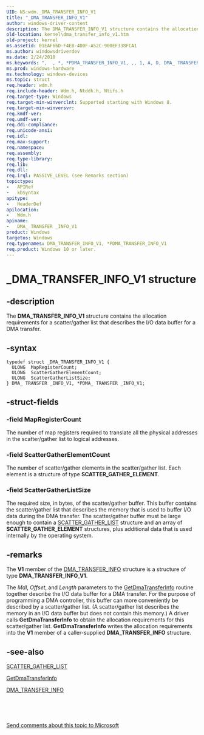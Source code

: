 ```yaml
---
UID: NS:wdm._DMA_TRANSFER_INFO_V1
title: "_DMA_TRANSFER_INFO_V1"
author: windows-driver-content
description: The DMA_TRANSFER_INFO_V1 structure contains the allocation requirements for a scatter/gather list that describes the I/O data buffer for a DMA transfer.
old-location: kernel\dma_transfer_info_v1.htm
old-project: kernel
ms.assetid: 01EAF66D-F4E8-4D0F-A52C-900EF338FCA1
ms.author: windowsdriverdev
ms.date: 2/24/2018
ms.keywords: ",  , *, *PDMA_TRANSFER_INFO_V1, ,, 1, A, D, DMA_ TRANSFER _INFO_V1, DMA_ TRANSFER _INFO_V1 structure [Kernel-Mode Driver Architecture], DMA_TRANSFER_INFO_V1, DMA_TRANSFER_INFO_V1 structure [Kernel-Mode Driver Architecture], E, F, I, M, N, O, P, PDMA_ TRANSFER _INFO_V1, PDMA_ TRANSFER _INFO_V1 structure pointer [Kernel-Mode Driver Architecture], R, S, T, V, _, _DMA_TRANSFER_INFO_V1, kernel.dma_transfer_info_v1, wdm/ DMA_ TRANSFER _INFO_V1, wdm/PDMA_ TRANSFER _INFO_V1"
ms.prod: windows-hardware
ms.technology: windows-devices
ms.topic: struct
req.header: wdm.h
req.include-header: Wdm.h, Ntddk.h, Ntifs.h
req.target-type: Windows
req.target-min-winverclnt: Supported starting with Windows 8.
req.target-min-winversvr: 
req.kmdf-ver: 
req.umdf-ver: 
req.ddi-compliance: 
req.unicode-ansi: 
req.idl: 
req.max-support: 
req.namespace: 
req.assembly: 
req.type-library: 
req.lib: 
req.dll: 
req.irql: PASSIVE_LEVEL (see Remarks section)
topictype:
-	APIRef
-	kbSyntax
apitype:
-	HeaderDef
apilocation:
-	Wdm.h
apiname:
-	DMA_ TRANSFER _INFO_V1
product: Windows
targetos: Windows
req.typenames: DMA_TRANSFER_INFO_V1, *PDMA_TRANSFER_INFO_V1
req.product: Windows 10 or later.
---
```


# _DMA_TRANSFER_INFO_V1 structure


## -description


The  <b>DMA_TRANSFER_INFO_V1</b> structure contains the allocation requirements for a scatter/gather list that describes the I/O data buffer for a DMA transfer.


## -syntax


````
typedef struct _DMA_TRANSFER_INFO_V1 {
  ULONG  MapRegisterCount;
  ULONG  ScatterGatherElementCount;
  ULONG  ScatterGatherListSize;
} DMA_ TRANSFER _INFO_V1, *PDMA_ TRANSFER _INFO_V1;
````


## -struct-fields




### -field MapRegisterCount

The number of map registers required to translate all the physical addresses in the scatter/gather list to logical addresses.


### -field ScatterGatherElementCount

The number of scatter/gather elements in the scatter/gather list. Each element is a structure of type <b>SCATTER_GATHER_ELEMENT</b>.


### -field ScatterGatherListSize

The required size, in bytes, of the scatter/gather buffer. This buffer contains the scatter/gather list that describes the memory that is used to buffer I/O data during the DMA transfer. The scatter/gather buffer must be large enough to contain a <a href="..\wdm\ns-wdm-_scatter_gather_list.md">SCATTER_GATHER_LIST</a> structure and an array of <b>SCATTER_GATHER_ELEMENT</b> structures, plus additional data that is used internally by the operating system.


## -remarks



The <b>V1</b> member of the <a href="..\wdm\ns-wdm-_dma_transfer_info.md">DMA_TRANSFER_INFO</a> structure is a structure of type <b>DMA_TRANSFER_INFO_V1</b>.

The <i>Mdl</i>, <i>Offset</i>, and <i>Length</i> parameters to the <a href="..\wdm\nc-wdm-pget_dma_transfer_info.md">GetDmaTransferInfo</a> routine together describe the I/O data buffer for a DMA transfer. For the purpose of programming a DMA controller, this buffer can more conveniently be described by a scatter/gather list. (A scatter/gather list describes the memory in an I/O data buffer but does not contain this memory.) A driver calls <b>GetDmaTransferInfo</b> to obtain the allocation requirements for this scatter/gather list. <b>GetDmaTransferInfo</b> writes the allocation requirements into the <b>V1</b> member of a caller-supplied <b>DMA_TRANSFER_INFO</b> structure.




## -see-also

<a href="..\wdm\ns-wdm-_scatter_gather_list.md">SCATTER_GATHER_LIST</a>



<a href="..\wdm\nc-wdm-pget_dma_transfer_info.md">GetDmaTransferInfo</a>



<a href="..\wdm\ns-wdm-_dma_transfer_info.md">DMA_TRANSFER_INFO</a>



 

 

<a href="mailto:wsddocfb@microsoft.com?subject=Documentation%20feedback [kernel\kernel]:%20DMA_TRANSFER_INFO_V1 structure%20 RELEASE:%20(2/24/2018)&amp;body=%0A%0APRIVACY STATEMENT%0A%0AWe use your feedback to improve the documentation. We don't use your email address for any other purpose, and we'll remove your email address from our system after the issue that you're reporting is fixed. While we're working to fix this issue, we might send you an email message to ask for more info. Later, we might also send you an email message to let you know that we've addressed your feedback.%0A%0AFor more info about Microsoft's privacy policy, see http://privacy.microsoft.com/en-us/default.aspx." title="Send comments about this topic to Microsoft">Send comments about this topic to Microsoft</a>

